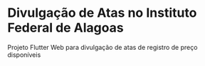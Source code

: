 # Divulgação de Atas no Instituto Federal de Alagoas

Projeto Flutter Web para divulgação de atas de registro de preço disponíveis

